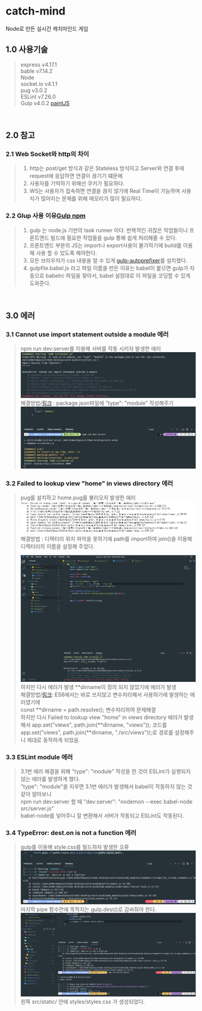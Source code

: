 # catch-mind

Node로 만든 실시간 캐치마인드 게임

## 1.0 사용기술

> express v4.17.1  
> bable v7.14.2  
> Node  
> socket.io v4.1.1  
> pug v3.0.2  
> ESLint v7.26.0  
> Gulp v4.0.2
> [paintJS](https://github.com/Juferis/paintjs)  

<br>

## 2.0 참고

### 2.1 Web Socket와 http의 차이

> 1. http는 post/get 방식과 같은 Stateless 방식이고 Server와 연결 후에 request에 응답하면 연결이 끊기기 떄문에
> 2. 사용자를 기억하기 위해선 쿠키가 필요하다.
> 3. WS는 사용자가 접속하면 연결을 끊지 않기에 Real Time이 가능하며 사용자가 많아지는 문제를 위해 메모리가 많이 필요하다.

### 2.2 Glup 사용 이유[Gulp npm](https://www.npmjs.com/package/gulp)

> 1. gulp 는 node.js 기반의 task runner 이다. 반복적인 귀찮은 작업들이나 프론트엔드 빌드에 필요한 작업들을 gulp 통해 쉽게 처리해줄 수 있다.
> 2. 프론트앤드 부분의 JS는 import나 export사용이 불가하기에 build를 이용해 사용 할 수 있도록 해야한다.
> 3. 모든 브라우저가 css 내용을 알 수 있게 [gulp-autoprefixer](https://www.npmjs.com/package/gulp-autoprefixer)를 설치했다.
> 4. gulpfile.babel.js 라고 파일 이름을 만든 이유는 babel이 붙으면 gulp가 자동으로 babelrc 파일을 찾아서, babel 설정대로 이 파일을 코딩할 수 있게 도와준다.

<br>

## 3.0 에러

### 3.1 Cannot use import statement outside a module 에러

> npm run dev:server를 이용해 서버를 작동 시키자 발생한 에러  
> ![img](./img/error_01.jpg)  
> 해결방법/[링크](https://takeknowledge.netlify.app/bugfix/cannot-use-import-statement-outside-a-module/) : package.json파일에 "type": "module" 작성해주기  
> ![img](./img/error_01_result.jpg)

### 3.2 Failed to lookup view "home" in views directory 에러

> pug를 설치하고 home.pug를 불러오자 발생한 에러  
> ![img](./img/error_02.jpg)  
> 해결방법 : 디렉터리 위치 파악을 못하기에 path를 import하여 join()을 이용해 디렉터리의 이름을 설정해 주었다.
>
> ![img](./img/error_02-1.jpg)  
> 하지만 다시 에러가 발생 **dirname이 정의 되지 않았기에 에러가 발생  
> 해결방법/[링크](https://codenbike.tistory.com/221): ES6에서는 바로 쓰지않고 변수처리해서 사용하기에 발생하는 에러였기에  
> const **dirname = path.resolve(); 변수처리하여 문제해결  
> 하지만 다시 Failed to lookup view "home" in views directory 에러가 발생해서
> app.set("views", path.join(**dirname, "views")); 코드를  
> app.set("views", path.join(**dirname, "./src/views"));로 경로를 설정해주니 제대로 동작하게 되었음

### 3.3 ESLint module 에러

> 3.1번 에러 해결을 위해 "type": "module" 작성을 한 것이 ESLint가 실행되지 않는 에러를 발생하게 했다.  
> "type": "module"을 지우면 3.1번 에러가 발생해서 babel이 작동하지 않는 것 같아 알아보니  
> npm run dev:server 할 때 "dev:server": "nodemon --exec babel-node src/server.js"  
> babel-node를 넣어주니 잘 변환해서 서버가 작동되고 ESLint도 작동된다.

### 3.4 TypeError: dest.on is not a function 에러

> gulp를 이용해 style.css를 빌드하자 발생한 오류  
> ![img](./img/error_03.jpg)  
> 마지막 pipe 함수안에 목적지는 gulp.dest()로 감싸줘야 한다.  
> ![img](./img/error_03-1.jpg)  
> 왼쪽 src/static/ 안에 styles/styles.css 가 생성되었다.
